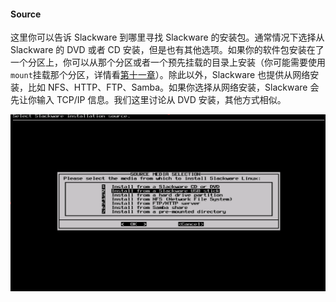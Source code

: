 #### Source

这里你可以告诉 Slackware 到哪里寻找 Slackware 的安装包。通常情况下选择从 Slackware 的 DVD 或者 CD 安装，但是也有其他选项。如果你的软件包安装在了一个分区上，你可以从那个分区或者一个预先挂载的目录上安装（你可能需要使用`mount`挂载那个分区，详情看[第十一章](../../chapter_11/README.md)）。除此以外，Slackware 也提供从网络安装，比如 NFS、HTTP、FTP、Samba。如果你选择从网络安装，Slackware 会先让你输入 TCP/IP 信息。我们这里讨论从 DVD 安装，其他方式相似。

![](../../png/setup-source.png)

